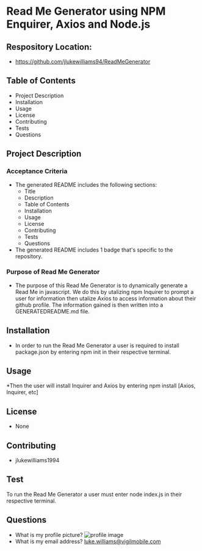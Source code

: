 # Read Me Generator using NPM Enquirer, Axios and Node.js
## Respository Location:
* https://github.com/jlukewilliams94/ReadMeGenerator

## Table of Contents
* Project Description
* Installation
* Usage
* License
* Contributing
* Tests
* Questions

## Project Description
### Acceptance Criteria

* The generated README includes the following sections: 
  * Title
  * Description
  * Table of Contents
  * Installation
  * Usage
  * License
  * Contributing
  * Tests
  * Questions
* The generated README includes 1 badge that's specific to the repository.

### Purpose of Read Me Generator
* The purpose of this Read Me Generator is to dynamically generate a Read Me in javascript. We do this by utalizing npm Inquirer to prompt a user for information then utalize Axios to access information about their github profile. The information gained is then written into a GENERATEDREADME.md file. 

## Installation
* In order to run the Read Me Generator a user is required to install package.json by entering npm init in their respective terminal. 

## Usage
*Then the user will install Inquirer and Axios by entering npm install [Axios, Inquirer, etc]

## License
* None

## Contributing
* jlukewilliams1994

## Test
To run the Read Me Generator a user must enter node index.js in their respective terminal. 

## Questions
* What is my profile picture?
![profile image]()
* What is my email address?
luke.williams@vigilmobile.com

